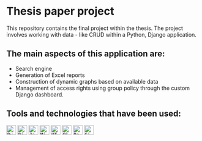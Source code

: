 # Thesis paper project
<p> This repository contains the final project within the thesis. The project involves working with data - like CRUD within a Python, Django application. <p>

## The main aspects of this application are:
* Search engine
* Generation of Excel reports
* Construction of dynamic graphs based on available data
* Management of access rights using group policy through the custom Django dashboard.

## Tools and technologies that have been used:
<p align="left">
<code><img title="Python" height="25" src="https://upload.wikimedia.org/wikipedia/commons/c/c3/Python-logo-notext.svg"></code>
<code><img title="Django" height="25" src="https://upload.wikimedia.org/wikipedia/commons/4/45/Django_logo.png"></code>
  <code><img title="Javascript" height="25" src="https://github.com/Don1k1337/Don1k1337/blob/master/images/languages/javascript-logo.svg"></code>
  <code><img title="Microsoft Excel" height="25" src="https://upload.wikimedia.org/wikipedia/commons/3/34/Microsoft_Office_Excel_%282019%E2%80%93present%29.svg"></code>
  <code><img title="HTML5" height="25" src="https://github.com/Don1k1337/Don1k1337/blob/master/images/design/html5-logo.svg"></code>
  <code><img title="CSS" height="25" src="https://github.com/Don1k1337/Don1k1337/blob/master/images/design/css-logo.svg"></code>
   <code><img title="Bootstrap" height="25" src="https://github.com/Don1k1337/Don1k1337/blob/master/images/design/bootstrap-logo.svg"></code>
  <code><img title="Git" height="25" src="https://upload.wikimedia.org/wikipedia/commons/9/91/Octicons-mark-github.svg"></code>
</p>
